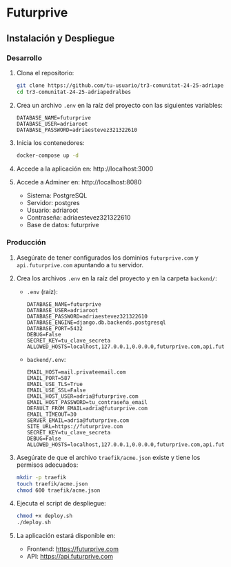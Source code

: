 # Futurprive

## Instalación y Despliegue

### Desarrollo

1. Clona el repositorio:
   ```bash
   git clone https://github.com/tu-usuario/tr3-comunitat-24-25-adriapedralbes.git
   cd tr3-comunitat-24-25-adriapedralbes
   ```

2. Crea un archivo `.env` en la raíz del proyecto con las siguientes variables:
   ```
   DATABASE_NAME=futurprive
   DATABASE_USER=adriaroot
   DATABASE_PASSWORD=adriaestevez321322610
   ```

3. Inicia los contenedores:
   ```bash
   docker-compose up -d
   ```

4. Accede a la aplicación en: http://localhost:3000
   
5. Accede a Adminer en: http://localhost:8080 
   - Sistema: PostgreSQL
   - Servidor: postgres
   - Usuario: adriaroot
   - Contraseña: adriaestevez321322610
   - Base de datos: futurprive

### Producción

1. Asegúrate de tener configurados los dominios `futurprive.com` y `api.futurprive.com` apuntando a tu servidor.

2. Crea los archivos `.env` en la raíz del proyecto y en la carpeta `backend/`:
   
   - `.env` (raíz):
     ```
     DATABASE_NAME=futurprive
     DATABASE_USER=adriaroot
     DATABASE_PASSWORD=adriaestevez321322610
     DATABASE_ENGINE=django.db.backends.postgresql
     DATABASE_PORT=5432
     DEBUG=False
     SECRET_KEY=tu_clave_secreta
     ALLOWED_HOSTS=localhost,127.0.0.1,0.0.0.0,futurprive.com,api.futurprive.com
     ```

   - `backend/.env`:
     ```
     EMAIL_HOST=mail.privateemail.com
     EMAIL_PORT=587
     EMAIL_USE_TLS=True
     EMAIL_USE_SSL=False
     EMAIL_HOST_USER=adria@futurprive.com
     EMAIL_HOST_PASSWORD=tu_contraseña_email
     DEFAULT_FROM_EMAIL=adria@futurprive.com
     EMAIL_TIMEOUT=30
     SERVER_EMAIL=adria@futurprive.com
     SITE_URL=https://futurprive.com
     SECRET_KEY=tu_clave_secreta
     DEBUG=False
     ALLOWED_HOSTS=localhost,127.0.0.1,0.0.0.0,futurprive.com,api.futurprive.com
     ```

3. Asegúrate de que el archivo `traefik/acme.json` existe y tiene los permisos adecuados:
   ```bash
   mkdir -p traefik
   touch traefik/acme.json
   chmod 600 traefik/acme.json
   ```

4. Ejecuta el script de despliegue:
   ```bash
   chmod +x deploy.sh
   ./deploy.sh
   ```

5. La aplicación estará disponible en:
   - Frontend: https://futurprive.com
   - API: https://api.futurprive.com